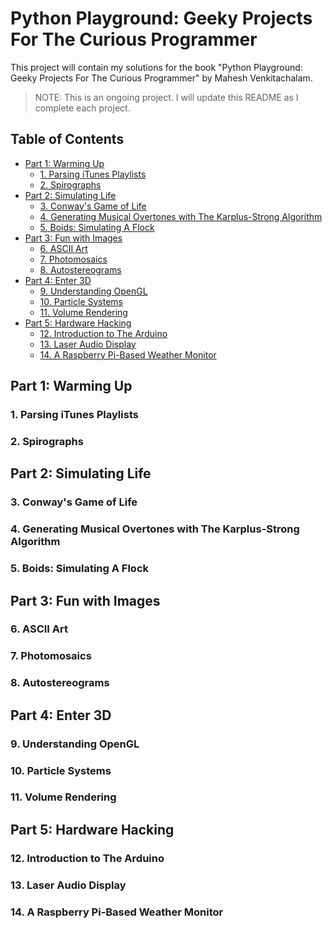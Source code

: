 <!-- omit in toc -->
# Python Playground: Geeky Projects For The Curious Programmer

This project will contain my solutions for the book "Python Playground: Geeky Projects For The Curious Programmer" by Mahesh Venkitachalam.

> NOTE: This is an ongoing project. I will update this README as I complete each project.

<!-- omit in toc -->
## Table of Contents

- [Part 1: Warming Up](#part-1-warming-up)
  - [1. Parsing iTunes Playlists](#1-parsing-itunes-playlists)
  - [2. Spirographs](#2-spirographs)
- [Part 2: Simulating Life](#part-2-simulating-life)
  - [3. Conway's Game of Life](#3-conways-game-of-life)
  - [4. Generating Musical Overtones with The Karplus-Strong Algorithm](#4-generating-musical-overtones-with-the-karplus-strong-algorithm)
  - [5. Boids: Simulating A Flock](#5-boids-simulating-a-flock)
- [Part 3: Fun with Images](#part-3-fun-with-images)
  - [6. ASCII Art](#6-ascii-art)
  - [7. Photomosaics](#7-photomosaics)
  - [8. Autostereograms](#8-autostereograms)
- [Part 4: Enter 3D](#part-4-enter-3d)
  - [9. Understanding OpenGL](#9-understanding-opengl)
  - [10. Particle Systems](#10-particle-systems)
  - [11. Volume Rendering](#11-volume-rendering)
- [Part 5: Hardware Hacking](#part-5-hardware-hacking)
  - [12. Introduction to The Arduino](#12-introduction-to-the-arduino)
  - [13. Laser Audio Display](#13-laser-audio-display)
  - [14. A Raspberry Pi-Based Weather Monitor](#14-a-raspberry-pi-based-weather-monitor)


## Part 1: Warming Up

### 1. Parsing iTunes Playlists

<!-- TODO: Add description of project when finished -->

### 2. Spirographs

<!-- TODO: Add description of project when finished -->

## Part 2: Simulating Life

### 3. Conway's Game of Life

<!-- TODO: Add description of project when finished -->

### 4. Generating Musical Overtones with The Karplus-Strong Algorithm

<!-- TODO: Add description of project when finished -->

### 5. Boids: Simulating A Flock

<!-- TODO: Add description of project when finished -->

## Part 3: Fun with Images

### 6. ASCII Art

<!-- TODO: Add description of project when finished -->

### 7. Photomosaics

<!-- TODO: Add description of project when finished -->

### 8. Autostereograms

<!-- TODO: Add description of project when finished -->

## Part 4: Enter 3D

### 9. Understanding OpenGL

<!-- TODO: Add description of project when finished -->

### 10. Particle Systems

<!-- TODO: Add description of project when finished -->

### 11. Volume Rendering

<!-- TODO: Add description of project when finished -->

## Part 5: Hardware Hacking

### 12. Introduction to The Arduino

<!-- TODO: Add description of project when finished -->

### 13. Laser Audio Display

<!-- TODO: Add description of project when finished -->

### 14. A Raspberry Pi-Based Weather Monitor

<!-- TODO: Add description of project when finished -->